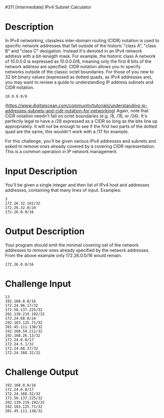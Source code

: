 #311 [Intermediate] IPv4 Subnet Calculator

# Description
In IPv4 networking, classless inter-domain routing (CIDR) notation is used to specific network addresses that fall outside of the historic "class A", "class B" and "class C" desigation. Instead it's denoted in an IPv4 network address with a bit-lenegth mask. For example, the historic class A network of 10.0.0.0 is expressed as 10.0.0.0/8, meaning only the first 8 bits of the network address are specified. CIDR notation allows you to specify networks outside of the classic octet boundaries. For those of you new to 32 bit binary values (expressed as dotted quads, as IPv4 addresses are), you may want to review a guide to understanding IP address subnets and CIDR notation. 


```
10.0.0.0/8
```
(https://www.digitalocean.com/community/tutorials/understanding-ip-addresses-subnets-and-cidr-notation-for-networking)
Again, note that CIDR notation needn't fall on octet boundaries (e.g. /8, /16, or /24). It's perfectly legal to have a /28 expressed as a CIDR so long as the bits line up appropriately. It will not be enough to see if the first two parts of the dotted quad are the same, this wouldn't work with a /17 for example.

For this challenge, you'll be given various IPv4 addresses and subnets and asked to remove ones already covered by a covering CIDR representation. This is a common operation in IP network management. 

# Input Description
You'll be given a single integer and then list of IPv4 host and addresses addresses, containing that many lines of input. Examples:


```
3
172.26.32.162/32
172.26.32.0/24
172.26.0.0/16
```
# Output Description
Your program should emit the minimal covering set of the network addresses to remove ones already specified by the network addresses. From the above example only 172.26.0.0/16 would remain.


```
172.26.0.0/16
```
# Challenge Input

```
13
192.168.0.0/16
172.24.96.17/32
172.50.137.225/32
202.139.219.192/32
172.24.68.0/24
192.183.125.71/32
201.45.111.138/32
192.168.59.211/32
192.168.26.13/32
172.24.0.0/17
172.24.5.1/32
172.24.68.37/32
172.24.168.32/32
```
# Challenge Output

```
192.168.0.0/16
172.24.0.0/17   
172.24.168.32/32
172.50.137.225/32
202.139.219.192/32
192.183.125.71/32
201.45.111.138/32
```
